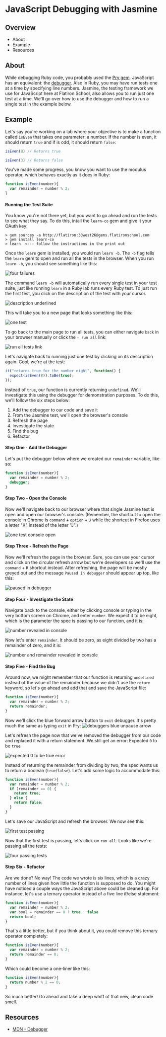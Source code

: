 # JavaScript Debugging with Jasmine

## Overview

* About
* Example
* Resources

## About

While debugging Ruby code, you probably used the [Pry gem](http://pryrepl.org/). JavaScript has an equivalent: the [debugger](https://developer.mozilla.org/en-US/docs/Web/JavaScript/Reference/Statements/debugger). Also in Ruby, you may have run tests one at a time by specifying line numbers. Jasmine, the testing framework we use for JavaScript here at Flatiron School, also allows you to run just one test at a time. We'll go over how to use the debugger and how to run a single test in the example below.

## Example

Let's say you're working on a lab where your objective is to make a function called `isEven` that takes one parameter: a number. If the number is even, it should return `true` and if is odd, it should return `false`:

```javascript
isEven(8) // Returns true

isEven(3) // Returns false
```

You've made some progress, you know you want to use the modulus operator, which behaves exactly as it does in Ruby:

```javascript
function isEven(number){
  var remainder = number % 2;
}
```

#### Running the Test Suite

You know you're not there yet, but you want to go ahead and run the tests to see what they say. To do this, intall the `learn-co` gem and give it your OAuth key:

```shell
> gem sources -a http://flatiron:33west26@gems.flatironschool.com
> gem install learn-co
> learn  <--- follow the instructions in the print out
```

Once the `learn` gem is installed, you would run `learn -b`. The `-b` flag tells the `learn` gem to open and run all the tests in the browser. When you run `learn -b`, you should see something like this:

![four failures](http://web-dev-readme-photos.s3.amazonaws.com/js/jasmine-and-debugging/four-failures.png)

The command `learn -b` will automatically run every single test in your test suite, just like running `learn` in a Ruby lab runs every Ruby test. To just run the first test, you click on the description of the test with your cursor. 

![description underlined](http://web-dev-readme-photos.s3.amazonaws.com/js/jasmine-and-debugging/click-on-description.png)

This will take you to a new page that looks something like this:

![one test](http://web-dev-readme-photos.s3.amazonaws.com/js/jasmine-and-debugging/one-test.png)

To go back to the main page to run all tests, you can either navigate `back` in your browser manually or click the `- run all` link:

![run all tests link](http://web-dev-readme-photos.s3.amazonaws.com/js/jasmine-and-debugging/run-all.png)

Let's navigate back to running just one test by clicking on its description again. Cool, we're at the test:

```javascript
it("returns true for the number eight", function() {
  expect(isEven(8)).toBe(true);
});
```

Instead of `true`, our function is currently returning `undefined`. We'll investigate this using the debugger for demonstration purposes. To do this, we'll follow the six steps below:

1. Add the debugger to our code and save it
2. From the Jasmine test, we'll open the browser's console
3. Refresh the page
4. Investigate the state
5. Find the bug
6. Refactor

#### Step One - Add the Debugger

Let's put the debugger below where we created our `remainder` variable, like so:

```javascript
function isEven(number){
  var remainder = number % 2;
  debugger;
}
```

#### Step Two - Open the Console

Now we'll navigate back to our browser where that single Jasmine test is open and open our browser's console. (Remember, the shortcut to open the console in Chrome is `command` + `option` + `J` while the shortcut in Firefox uses a letter "K" instead of the letter "J".)

![one test console open](http://web-dev-readme-photos.s3.amazonaws.com/js/jasmine-and-debugging/one-test-open-console.png)

#### Step Three - Refresh the Page

Now we'll refresh the page in the browser. Sure, you can use your cursor and click on the circular refresh arrow but we're developers so we'll use the `command` + `R` shortcut instead. After refreshing, the page will be mostly greyed out and the message `Paused in debugger` should appear up top, like this:

![paused in debugger](http://web-dev-readme-photos.s3.amazonaws.com/js/jasmine-and-debugging/paused-in-debugger-2.png)

#### Step Four - Investigate the State

Navigate back to the console, either by clicking console or typing in the very bottom screen on Chrome, and enter `number`. We expect it to be eight, which is the parameter the spec is passing to our function, and it is:

![number revealed in console](http://web-dev-readme-photos.s3.amazonaws.com/js/jasmine-and-debugging/number.png)

Now let's enter `remainder`. It should be zero, as eight divided by two has a remainder of zero, and it is:

![number and remainder revealed in console](http://web-dev-readme-photos.s3.amazonaws.com/js/jasmine-and-debugging/number-remainder.png)


#### Step Five - Find the Bug

Around now, we might remember that our function is returning `undefined` instead of the value of the remainder because we didn't use the `return` keyword, so let's go ahead and add that and save the JavaScript file:

```javascript
function isEven(number){
  var remainder = number % 2;
  return remainder;
}
```

Now we'll click the blue forward arrow button to `exit` debugger. It's pretty much the same as typing `exit` in Pry: ![debuggers blue unpause arrow](http://web-dev-readme-photos.s3.amazonaws.com/js/jasmine-and-debugging/blue-arrow.png)

Let's refresh the page now that we've removed the debugger from our code and replaced it with a return statement. We still get an error: Expected `0` to be `true`

![expected 0 to be true error](http://web-dev-readme-photos.s3.amazonaws.com/js/jasmine-and-debugging/expected-zero-to-be-true.png)

Instead of returning the remainder from dividing by two, the spec wants us to return a boolean (`true`/`false`). Let's add some logic to accommodate this:

```javascript
function isEven(number){
  var remainder = number % 2;
  if (remainder == 0) {
    return true;
  } else {
    return false;
  }
}
```

Let's save our JavaScript and refresh the browser. We now see this:

![first test passing](http://web-dev-readme-photos.s3.amazonaws.com/js/jasmine-and-debugging/one-passing.png)

Now that the first test is passing, let's click on `run all`. Looks like we're passing all the tests:

![four passing tests](http://web-dev-readme-photos.s3.amazonaws.com/js/jasmine-and-debugging/all-passing.png)

#### Step Six - Refactor

Are we done? No way! The code we wrote is six lines, which is a crazy number of lines given how little the function is supposed to do. You might have noticed a couple ways the JavaScript above could be cleaned up. For instance, let's use a ternary operator instead of a five line if/else statement:

```javascript
function isEven(number){
  var remainder = number % 2;
  var bool = remainder == 0 ? true : false
  return bool;
}
```
That's a little better, but if you think about it, you could remove this ternary operator completely:

```javascript
function isEven(number){
  var remainder = number % 2;
  return remainder == 0;
}
```

Which could become a one-liner like this:

```javascript
function isEven(number){
  return number % 2 == 0;
}
```

So much better! Go ahead and take a deep whiff of that new, clean code smell.

## Resources

* [MDN - Debugger](https://developer.mozilla.org/en-US/docs/Web/JavaScript/Reference/Statements/debugger)
